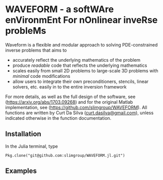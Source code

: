 # WAVEFORM - a softWAre enVironmEnt For nOnlinear inveRse probleMs

Waveform is a flexible and modular approach to solving PDE-constrained inverse problems that aims to
- accurately reflect the underlying mathematics of the problem
- produce *readable* code that reflects the underlying mathematics
- scales easily from small 2D problems to large-scale 3D problems with *minimal* code modifications
- allow users to integrate their own preconditioners, stencils, linear solvers, etc. easily in to the entire inversion framework

For more details, as well as the full design of the software, see (https://arxiv.org/abs/1703.09268) and for the original Matlab implementation, see (https://github.com/slimgroup/WAVEFORM). All functions are written by Curt Da Silva (curt.dasilva@gmail.com), unless indicated otherwise in the function documentation.

## Installation
In the Julia terminal, type
```
Pkg.clone("git@github.com:slimgroup/WAVEFORM.jl.git")
```

## Examples
